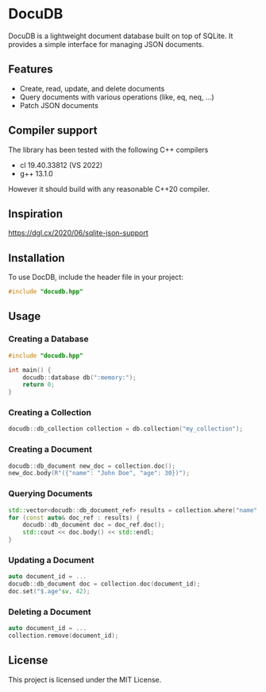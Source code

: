 # DocuDB

DocuDB is a lightweight document database built on top of SQLite. It provides a simple interface for managing JSON documents.

## Features

- Create, read, update, and delete documents
- Query documents with various operations (like, eq, neq, ...)
- Patch JSON documents

## Compiler support

The library has been tested with the following C++ compilers

- cl 19.40.33812 (VS 2022)
- g++ 13.1.0

However it should build with any reasonable C++20 compiler.

## Inspiration

https://dgl.cx/2020/06/sqlite-json-support

## Installation

To use DocDB, include the header file in your project:

```cpp
#include "docudb.hpp"
```

## Usage

### Creating a Database

```cpp
#include "docudb.hpp"

int main() {
    docudb::database db(":memory:");
    return 0;
}
```

### Creating a Collection

```cpp
docudb::db_collection collection = db.collection("my_collection");
```

### Creating a Document

```cpp
docudb::db_document new_doc = collection.doc();
new_doc.body(R"({"name": "John Doe", "age": 30})");
```

### Querying Documents

```cpp
std::vector<docudb::db_document_ref> results = collection.where("name", docudb::ops::like{"John%"});
for (const auto& doc_ref : results) {
    docudb::db_document doc = doc_ref.doc();
    std::cout << doc.body() << std::endl;
}
```

### Updating a Document

```cpp
auto document_id = ...
docudb::db_document doc = collection.doc(document_id);
doc.set("$.age"sv, 42);
```

### Deleting a Document

```cpp
auto document_id = ...
collection.remove(document_id);
```

## License

This project is licensed under the MIT License.
